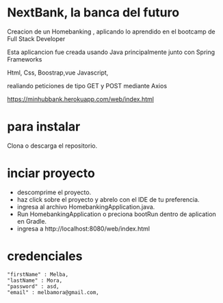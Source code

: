 # NextBank, la banca del futuro

Creacion de un Homebanking , aplicando lo aprendido en el bootcamp de Full Stack Developer 

Esta aplicancion fue creada usando Java principalmente junto con Spring Frameworks 

Html, Css, Boostrap,vue Javascript, 

realiando peticiones de tipo GET y POST mediante Axios 


https://minhubbank.herokuapp.com/web/index.html

# para instalar 
Clona o descarga el repositorio.

# inciar proyecto
- descomprime el proyecto.
- haz click sobre el proyecto y abrelo con el IDE de tu preferencia.
- ingresa al archivo HomebankingApplication.java.
- Run HomebankingApplication o preciona bootRun dentro de aplication en Gradle.
- ingresa a http://localhost:8080/web/index.html


# credenciales 
```
"firstName" : Melba,
"lastName" : Mora,
"password" : asd,
"email" : melbamora@gmail.com,
```
